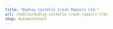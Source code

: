 ```yaml
---
title: "Dudley Costello Crash Repairs Ltd."
url: /dublin/dudley-costello-crash-repairs-ltd/
shop: Autowerkstatt
---
```

